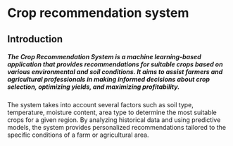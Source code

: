 # Crop recommendation system 
## Introduction
##### The Crop Recommendation System is a machine learning-based application that provides recommendations for suitable crops based on various environmental and soil conditions. It aims to assist farmers and agricultural professionals in making informed decisions about crop selection, optimizing yields, and maximizing profitability.

The system takes into account several factors such as soil type, temperature,  moisture content, area type to determine the most suitable crops for a given region. By analyzing historical data and using predictive models, the system provides personalized recommendations tailored to the specific conditions of a farm or agricultural area.